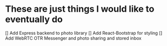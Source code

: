 # These are just things I would like to eventually do

[] Add Express backend to photo library
[] Add React-Bootstrap for styling
[] Add WebRTC OTR Messenger and photo sharing and stored inbox
